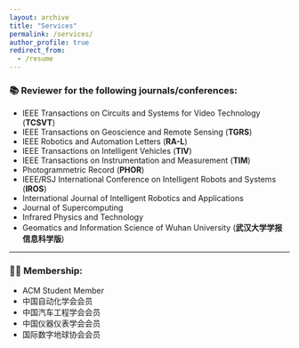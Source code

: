 ```yaml
---
layout: archive
title: "Services"
permalink: /services/
author_profile: true
redirect_from:
  - /resume
---
```

### 📚 **Reviewer for the following journals/conferences**:
- IEEE Transactions on Circuits and Systems for Video Technology (**TCSVT**)
- IEEE Transactions on Geoscience and Remote Sensing (**TGRS**)
- IEEE Robotics and Automation Letters (**RA-L**)
- IEEE Transactions on Intelligent Vehicles (**TIV**)
- IEEE Transactions on Instrumentation and Measurement (**TIM**)
- Photogrammetric Record (**PHOR**)
- IEEE/RSJ International Conference on Intelligent Robots and Systems (**IROS**)
- International Journal of Intelligent Robotics and Applications
- Journal of Supercomputing
- Infrared Physics and Technology
- Geomatics and Information Science of Wuhan University (**武汉大学学报信息科学版**)

---

### 🧑‍💼 **Membership**:
- ACM Student Member
- 中国自动化学会会员
- 中国汽车工程学会会员
- 中国仪器仪表学会会员
- 国际数字地球协会会员